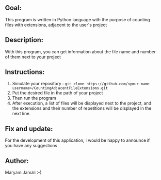 ## Goal:
This program is written in Python language with the purpose of counting files with extensions, adjacent to the user's project
## Description:
With this program, you can get information about the file name and number of them next to your project
## Instructions:
1. Simulate your repository : ```git clone https://github.com/<your name username>/CountingAdjacentFileExtensions.git```
2. Put the desired file in the path of your project
3. Then run the program
4. After execution, a list of files will be displayed next to the project, and the extensions and their number of repetitions will be displayed in the next line.
## Fix and update:
For the development of this application, I would be happy to announce if you have any suggestions
## Author:
Maryam Jamali :-)

